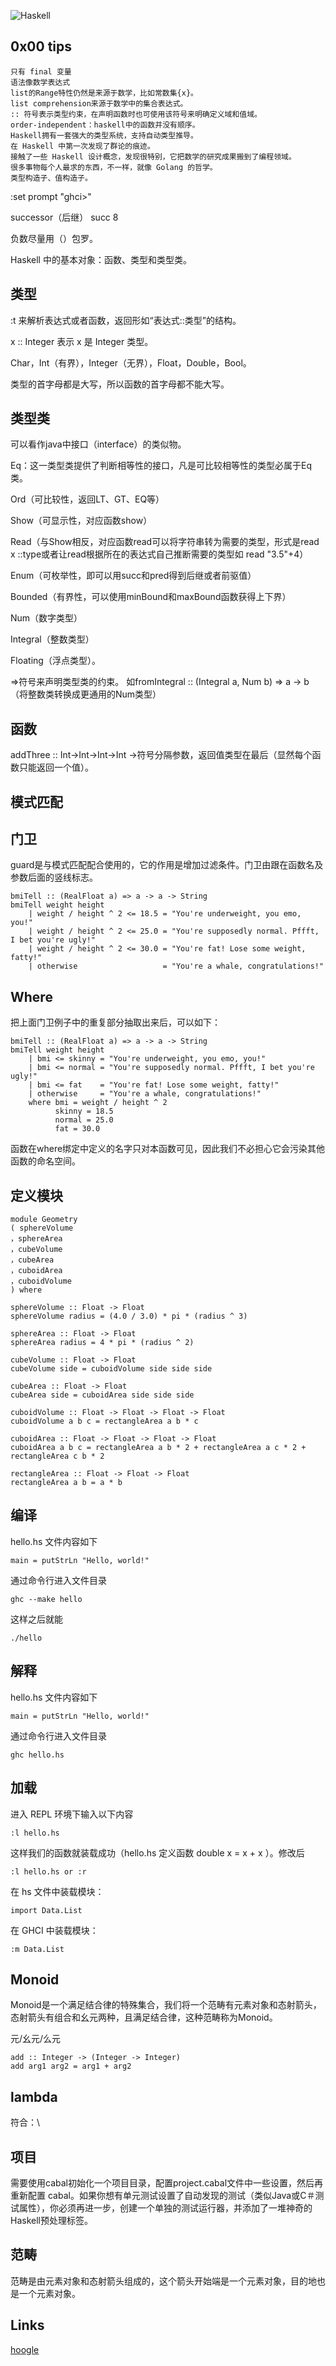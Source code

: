 ![Haskell](https://github.com/Mukhali/MPLLN/tree/master/Haskell/Haskell_logo.png)

## 0x00 tips
    
    只有 final 变量
    语法像数学表达式
    list的Range特性仍然是来源于数学，比如常数集{x}。
    list comprehension来源于数学中的集合表达式。
    :: 符号表示类型约束，在声明函数时也可使用该符号来明确定义域和值域。
    order-independent：haskell中的函数并没有顺序。
    Haskell拥有一套强大的类型系统，支持自动类型推导。
    在 Haskell 中第一次发现了群论的痕迹。
    接触了一些 Haskell 设计概念，发现很特别，它把数学的研究成果搬到了编程领域。
    很多事物每个人最求的东西，不一样，就像 Golang 的哲学。
    类型构造子、值构造子。


:set prompt "ghci>"

successor（后继）
succ 8

负数尽量用（）包罗。

Haskell 中的基本对象：函数、类型和类型类。

## 类型

:t 来解析表达式或者函数，返回形如“表达式::类型”的结构。

x :: Integer 表示 x 是 Integer 类型。

Char，Int（有界），Integer（无界），Float，Double，Bool。

类型的首字母都是大写，所以函数的首字母都不能大写。

## 类型类

可以看作java中接口（interface）的类似物。

Eq：这一类型类提供了判断相等性的接口，凡是可比较相等性的类型必属于Eq类。

Ord（可比较性，返回LT、GT、EQ等）

Show（可显示性，对应函数show）

Read（与Show相反，对应函数read可以将字符串转为需要的类型，形式是read x ::type或者让read根据所在的表达式自己推断需要的类型如 read "3.5"+4）

Enum（可枚举性，即可以用succ和pred得到后继或者前驱值）

Bounded（有界性，可以使用minBound和maxBound函数获得上下界）

Num（数字类型）

Integral（整数类型）

Floating（浮点类型）。

=>符号来声明类型类的约束。
如fromIntegral :: (Integral a, Num b) => a -> b（将整数类转换成更通用的Num类型） 

## 函数

addThree :: Int->Int->Int->Int
->符号分隔参数，返回值类型在最后（显然每个函数只能返回一个值）。

## 模式匹配 

## 门卫
guard是与模式匹配配合使用的，它的作用是增加过滤条件。门卫由跟在函数名及参数后面的竖线标志。

    bmiTell :: (RealFloat a) => a -> a -> String   
    bmiTell weight height   
        | weight / height ^ 2 <= 18.5 = "You're underweight, you emo, you!"   
        | weight / height ^ 2 <= 25.0 = "You're supposedly normal. Pffft, I bet you're ugly!"   
        | weight / height ^ 2 <= 30.0 = "You're fat! Lose some weight, fatty!"   
        | otherwise                   = "You're a whale, congratulations!"

## Where 

把上面门卫例子中的重复部分抽取出来后，可以如下：

    bmiTell :: (RealFloat a) => a -> a -> String   
    bmiTell weight height   
        | bmi <= skinny = "You're underweight, you emo, you!"   
        | bmi <= normal = "You're supposedly normal. Pffft, I bet you're ugly!"   
        | bmi <= fat    = "You're fat! Lose some weight, fatty!"   
        | otherwise     = "You're a whale, congratulations!"   
        where bmi = weight / height ^ 2   
              skinny = 18.5   
              normal = 25.0   
              fat = 30.0

函数在where绑定中定义的名字只对本函数可见，因此我们不必担心它会污染其他函数的命名空间。              

## 定义模块

    module Geometry   
    ( sphereVolume   
    ，sphereArea   
    ，cubeVolume   
    ，cubeArea   
    ，cuboidArea   
    ，cuboidVolume   
    ) where   
     
    sphereVolume :: Float -> Float   
    sphereVolume radius = (4.0 / 3.0) * pi * (radius ^ 3)   
     
    sphereArea :: Float -> Float   
    sphereArea radius = 4 * pi * (radius ^ 2)   
     
    cubeVolume :: Float -> Float   
    cubeVolume side = cuboidVolume side side side   
     
    cubeArea :: Float -> Float   
    cubeArea side = cuboidArea side side side   
     
    cuboidVolume :: Float -> Float -> Float -> Float   
    cuboidVolume a b c = rectangleArea a b * c   
     
    cuboidArea :: Float -> Float -> Float -> Float   
    cuboidArea a b c = rectangleArea a b * 2 + rectangleArea a c * 2 + rectangleArea c b * 2   
     
    rectangleArea :: Float -> Float -> Float   
    rectangleArea a b = a * b

## 编译

hello.hs 文件内容如下

    main = putStrLn "Hello, world!"

通过命令行进入文件目录

    ghc --make hello

这样之后就能

    ./hello

## 解释

hello.hs 文件内容如下

    main = putStrLn "Hello, world!"

通过命令行进入文件目录

    ghc hello.hs


## 加载
进入 REPL 环境下输入以下内容

    :l hello.hs

这样我们的函数就装载成功（hello.hs 定义函数 double x = x + x ）。修改后

	:l hello.hs or :r

在 hs 文件中装载模块：

    import Data.List

在 GHCI 中装载模块：

    :m Data.List


## Monoid
Monoid是一个满足结合律的特殊集合，我们将一个范畴有元素对象和态射箭头，态射箭头有组合和幺元两种，且满足结合律，这种范畴称为Monoid。

元/幺元/么元

    add :: Integer -> (Integer -> Integer)
    add arg1 arg2 = arg1 + arg2

## lambda
符合：\

## 项目
需要使用cabal初始化一个项目目录，配置project.cabal文件中一些设置，然后再重新配置 cabal。如果你想有单元测试设置了自动发现的测试（类似Java或C＃测试属性），你必须再进一步，创建一个单独的测试运行器，并添加了一堆神奇的Haskell预处理标签。

## 范畴
范畴是由元素对象和态射箭头组成的，这个箭头开始端是一个元素对象，目的地也是一个元素对象。


## Links

[hoogle](https://www.haskell.org/hoogle/)
